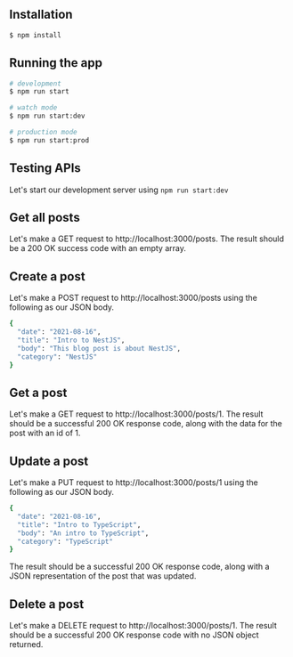 
## Installation

```bash
$ npm install
```

## Running the app

```bash
# development
$ npm run start

# watch mode
$ npm run start:dev

# production mode
$ npm run start:prod
```

## Testing APIs
Let's start our development server using ``` npm run start:dev ```

## Get all posts
Let's make a GET request to http://localhost:3000/posts. The result should be a 200 OK success code with an empty array.

## Create a post
Let's make a POST request to http://localhost:3000/posts using the following as our JSON body.
```bash
{
  "date": "2021-08-16",
  "title": "Intro to NestJS",
  "body": "This blog post is about NestJS",
  "category": "NestJS"
}
```
## Get a post
Let's make a GET request to http://localhost:3000/posts/1. The result should be a successful 200 OK response code, along with the data for the post with an id of 1.

## Update a post
Let's make a PUT request to http://localhost:3000/posts/1 using the following as our JSON body.
```bash
{
  "date": "2021-08-16",
  "title": "Intro to TypeScript",
  "body": "An intro to TypeScript",
  "category": "TypeScript"
}
```
The result should be a successful 200 OK response code, along with a JSON representation of the post that was updated.

## Delete a post
Let's make a DELETE request to http://localhost:3000/posts/1. The result should be a successful 200 OK response code with no JSON object returned.
